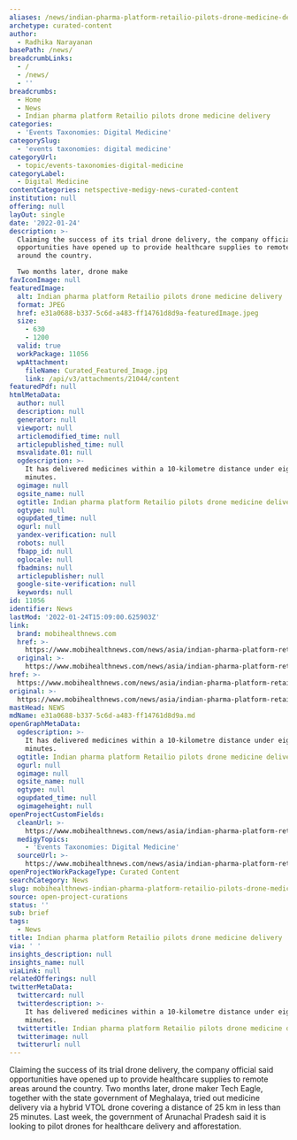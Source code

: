 ```yaml
---
aliases: /news/indian-pharma-platform-retailio-pilots-drone-medicine-delivery
archetype: curated-content
author:
  - Radhika Narayanan
basePath: /news/
breadcrumbLinks:
  - /
  - /news/
  - ''
breadcrumbs:
  - Home
  - News
  - Indian pharma platform Retailio pilots drone medicine delivery
categories:
  - 'Events Taxonomies: Digital Medicine'
categorySlug:
  - 'events taxonomies: digital medicine'
categoryUrl:
  - topic/events-taxonomies-digital-medicine
categoryLabel:
  - Digital Medicine
contentCategories: netspective-medigy-news-curated-content
institution: null
offering: null
layOut: single
date: '2022-01-24'
description: >-
  Claiming the success of its trial drone delivery, the company official said
  opportunities have opened up to provide healthcare supplies to remote areas
  around the country.

  Two months later, drone make
favIconImage: null
featuredImage:
  alt: Indian pharma platform Retailio pilots drone medicine delivery
  format: JPEG
  href: e31a0688-b337-5c6d-a483-ff14761d8d9a-featuredImage.jpeg
  size:
    - 630
    - 1200
  valid: true
  workPackage: 11056
  wpAttachment:
    fileName: Curated_Featured_Image.jpg
    link: /api/v3/attachments/21044/content
featuredPdf: null
htmlMetaData:
  author: null
  description: null
  generator: null
  viewport: null
  articlemodified_time: null
  articlepublished_time: null
  msvalidate.01: null
  ogdescription: >-
    It has delivered medicines within a 10-kilometre distance under eight
    minutes.
  ogimage: null
  ogsite_name: null
  ogtitle: Indian pharma platform Retailio pilots drone medicine delivery
  ogtype: null
  ogupdated_time: null
  ogurl: null
  yandex-verification: null
  robots: null
  fbapp_id: null
  oglocale: null
  fbadmins: null
  articlepublisher: null
  google-site-verification: null
  keywords: null
id: 11056
identifier: News
lastMod: '2022-01-24T15:09:00.625903Z'
link:
  brand: mobihealthnews.com
  href: >-
    https://www.mobihealthnews.com/news/asia/indian-pharma-platform-retailio-pilots-drone-medicine-delivery
  original: >-
    https://www.mobihealthnews.com/news/asia/indian-pharma-platform-retailio-pilots-drone-medicine-delivery
href: >-
  https://www.mobihealthnews.com/news/asia/indian-pharma-platform-retailio-pilots-drone-medicine-delivery
original: >-
  https://www.mobihealthnews.com/news/asia/indian-pharma-platform-retailio-pilots-drone-medicine-delivery
mastHead: NEWS
mdName: e31a0688-b337-5c6d-a483-ff14761d8d9a.md
openGraphMetaData:
  ogdescription: >-
    It has delivered medicines within a 10-kilometre distance under eight
    minutes.
  ogtitle: Indian pharma platform Retailio pilots drone medicine delivery
  ogurl: null
  ogimage: null
  ogsite_name: null
  ogtype: null
  ogupdated_time: null
  ogimageheight: null
openProjectCustomFields:
  cleanUrl: >-
    https://www.mobihealthnews.com/news/asia/indian-pharma-platform-retailio-pilots-drone-medicine-delivery
  medigyTopics:
    - 'Events Taxonomies: Digital Medicine'
  sourceUrl: >-
    https://www.mobihealthnews.com/news/asia/indian-pharma-platform-retailio-pilots-drone-medicine-delivery
openProjectWorkPackageType: Curated Content
searchCategory: News
slug: mobihealthnews-indian-pharma-platform-retailio-pilots-drone-medicine-delivery
source: open-project-curations
status: ''
sub: brief
tags:
  - News
title: Indian pharma platform Retailio pilots drone medicine delivery
via: ' '
insights_description: null
insights_name: null
viaLink: null
relatedOfferings: null
twitterMetaData:
  twittercard: null
  twitterdescription: >-
    It has delivered medicines within a 10-kilometre distance under eight
    minutes.
  twittertitle: Indian pharma platform Retailio pilots drone medicine delivery
  twitterimage: null
  twitterurl: null
---
```

<p>Claiming the success of its trial drone delivery, the company official said opportunities have opened up to provide healthcare supplies to remote areas around the country.
Two months later, drone maker Tech Eagle, together with the state government of Meghalaya, tried out medicine delivery via a hybrid VTOL drone covering a distance of 25 km in less than 25 minutes.
Last week, the government of Arunachal Pradesh said it is looking to pilot drones for healthcare delivery and afforestation.</p>